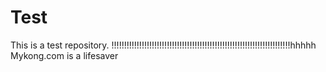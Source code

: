 # Test

This is a test repository.
!!!!!!!!!!!!!!!!!!!!!!!!!!!!!!!!!!!!!!!!!!!!!!!!!!!!!!!!!!!!!!!!!!!!!!!hhhhh
Mykong.com is a lifesaver
